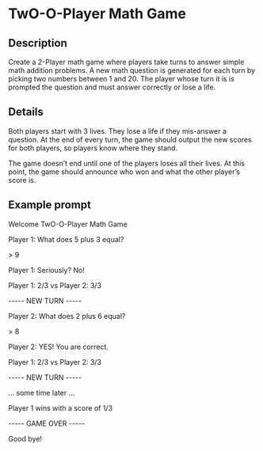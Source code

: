 # TwO-O-Player Math Game

## Description 
<p>Create a 2-Player math game where players take turns to answer simple math addition problems. A new math question is generated for each turn by picking two numbers between 1 and 20. The player whose turn it is is prompted the question and must answer correctly or lose a life.</p>

## Details
<p>Both players start with 3 lives. They lose a life if they mis-answer a question. At the end of every turn, the game should output the new scores for both players, so players know where they stand.</p>
<p>The game doesn’t end until one of the players loses all their lives. At this point, the game should announce who won and what the other player’s score is.</p>

## Example prompt
<p> Welcome TwO-O-Player Math Game</p>
<p> Player 1: What does 5 plus 3 equal?</p>
<p> > 9 </p>
<p> Player 1: Seriously? No!</p>
<p> Player 1: 2/3 vs Player 2: 3/3 </p>
<p> ----- NEW TURN ----- </p>
<p> Player 2: What does 2 plus 6 equal?
<p> > 8 </p>
<p> Player 2: YES! You are correct. </p>
<p> Player 1: 2/3 vs Player 2: 3/3
<p> ----- NEW TURN ----- </p>
<p> ... some time later ... </p>
<p> Player 1 wins with a score of 1/3 </p>
<p> ----- GAME OVER ----- </p>
<p> Good bye! </p>